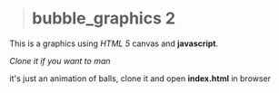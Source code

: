 > # bubble_graphics 2

This is a graphics using *HTML 5* canvas and **javascript**.

*Clone it if you want to man*

it's just an animation of balls, clone it and open **index.html** in browser




